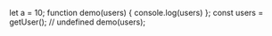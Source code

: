 <!-- Asynchronous in Javascript -->
let a = 10;
function demo(users) {
    console.log(users)
};
                                                                const users = getUser(); // undefined
demo(users);